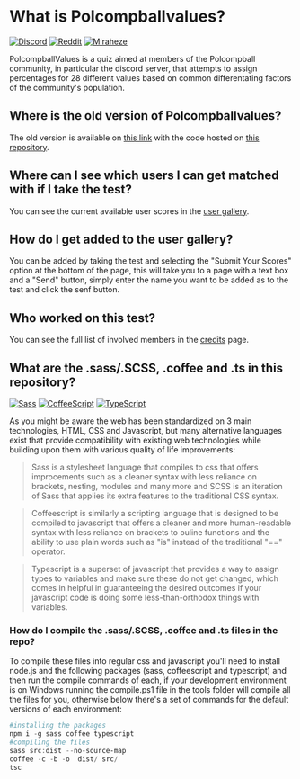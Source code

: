 # What is Polcompballvalues?
[![Discord](https://img.shields.io/badge/Polcompball-Discord-%235865F2?style=flat&logo=discord)](https://discord.gg/KVB2QPH)
[![Reddit](https://img.shields.io/badge/r%2FPolcompball-Reddit-%23FF4500?style=flat&logo=reddit)](https://www.reddit.com/r/Polcompball/)
[![Miraheze](https://img.shields.io/badge/Polcompball%20Wiki-Miraheze-%23FFC200?style=flat&logo=Wikipedia)](https://polcompball.miraheze.org/wiki/Polcompball_Wiki)

PolcompballValues is a quiz aimed at members of the Polcompball community, in particular the discord server, that attempts to assign percentages for 28 different values based on common differentating factors of the community's population.

## Where is the old version of Polcompballvalues?
The old version is available on [this link](https://polcompballvalues.github.io/legacy/) with the code hosted on [this repository](https://github.com/Polcompballvalues/legacy).

## Where can I see which users I can get matched with if I take the test?
You can see the current available user scores in the [user gallery](https://polcompballvalues.github.io/gallery.html).

## How do I get added to the user gallery?
You can be added by taking the test and selecting the "Submit Your Scores" option at the bottom of the page, this will take you to a page with a text box and a "Send" button, simply enter the name you want to be added as to the test and click the senf button.

## Who worked on this test?
You can see the full list of involved members in the [credits](https://polcompballvalues.github.io/credits.html) page.

## What are the .sass/.SCSS, .coffee and .ts in this repository?
[![Sass](https://img.shields.io/badge/Sass-%23CC6699?style=for-the-badge&logo=sass&logoColor=white)](https://github.com/sass/sass)
[![CoffeeScript](https://img.shields.io/badge/CoffeeScript%20-%232F2625?style=for-the-badge&logo=coffeescript)](https://github.com/jashkenas/coffeescript)
[![TypeScript](https://img.shields.io/badge/TypeScript%20-%233178C6?style=for-the-badge&logo=typescript&logoColor=white)](https://github.com/microsoft/TypeScript)

As you might be aware the web has been standardized on 3 main technologies, HTML, CSS and Javascript, but many alternative languages exist that provide compatibility with existing web technologies while building upon them with various quality of life improvements:

>Sass is a stylesheet language that compiles to css that offers improcements such as a cleaner syntax with less reliance on brackets, nesting, modules and many more and SCSS is an iteration of Sass that applies its extra features to the traditional CSS syntax.

>Coffeescript is similarly a scripting language that is designed to be compiled to javascript that offers a cleaner and more human-readable syntax with less reliance on brackets to ouline functions and the ability to use plain words such as "is" instead of the traditional "==" operator.

>Typescript is a superset of javascript that provides a way to assign types to variables and make sure these do not get changed, which comes in helpful in guaranteeing the desired outcomes if  your javascript code is doing some less-than-orthodox things with variables.

### How do I compile the .sass/.SCSS, .coffee and .ts files in the repo?
To compile these files into regular css and javascript you'll need to install node.js and the following packages (sass, coffeescript and typescript) and then run the compile commands of each, if your development environment is on Windows running the compile.ps1 file in the tools folder will compile all the files for you, otherwise below there's a set of commands for the default versions of each environment:
```powershell
#installing the packages
npm i -g sass coffee typescript
#compiling the files
sass src:dist --no-source-map
coffee -c -b -o  dist/ src/
tsc
```